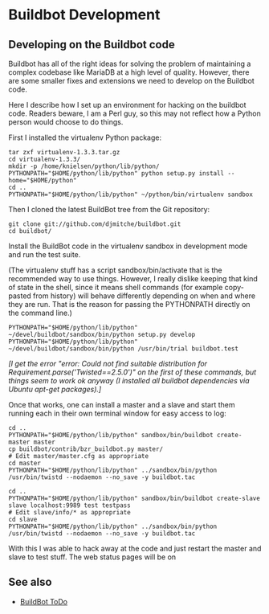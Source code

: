 
# Buildbot Development

## Developing on the Buildbot code


Buildbot has all of the right ideas for solving the problem of maintaining a complex codebase like MariaDB at a high level of quality. However, there are some smaller fixes and extensions we need to develop on the Buildbot code.


Here I describe how I set up an environment for hacking on the buildbot code. Readers beware, I am a Perl guy, so this may not reflect how a Python person would choose to do things.


First I installed the virtualenv Python package:


```
tar zxf virtualenv-1.3.3.tar.gz 
cd virtualenv-1.3.3/
mkdir -p /home/knielsen/python/lib/python/
PYTHONPATH="$HOME/python/lib/python" python setup.py install --home="$HOME/python"
cd ..
PYTHONPATH="$HOME/python/lib/python" ~/python/bin/virtualenv sandbox
```

Then I cloned the latest BuildBot tree from the Git repository:


```
git clone git://github.com/djmitche/buildbot.git
cd buildbot/
```

Install the BuildBot code in the virtualenv sandbox in development mode and run the test suite.


(The virtualenv stuff has a script sandbox/bin/activate that is the recommended way to use things. However, I really dislike keeping that kind of state in the shell, since it means shell commands (for example copy-pasted from history) will behave differently depending on when and where they are run. That is the reason for passing the PYTHONPATH directly on the command line.)


```
PYTHONPATH="$HOME/python/lib/python" ~/devel/buildbot/sandbox/bin/python setup.py develop
PYTHONPATH="$HOME/python/lib/python" ~/devel/buildbot/sandbox/bin/python /usr/bin/trial buildbot.test
```

*[I get the error "error: Could not find suitable distribution for Requirement.parse('Twisted==2.5.0')" on the first of these commands, but things seem to work ok anyway (I installed all buildbot dependencies via Ubuntu apt-get packages).]*


Once that works, one can install a master and a slave and start them running each in their own terminal window for easy access to log:


```
cd ..
PYTHONPATH="$HOME/python/lib/python" sandbox/bin/buildbot create-master master
cp buildbot/contrib/bzr_buildbot.py master/
# Edit master/master.cfg as appropriate
cd master
PYTHONPATH="$HOME/python/lib/python" ../sandbox/bin/python /usr/bin/twistd --nodaemon --no_save -y buildbot.tac

cd ..
PYTHONPATH="$HOME/python/lib/python" sandbox/bin/buildbot create-slave slave localhost:9989 test testpass
# Edit slave/info/* as appropriate
cd slave
PYTHONPATH="$HOME/python/lib/python" ../sandbox/bin/python /usr/bin/twistd --nodaemon --no_save -y buildbot.tac
```

With this I was able to hack away at the code and just restart the master and slave to test stuff. The web status pages will be on [](https://localhost:8010/)


## See also


* [BuildBot ToDo](buildbot-todo.md)

